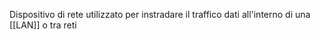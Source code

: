 Dispositivo di rete utilizzato per instradare il traffico dati all'interno di una [[LAN]] o tra reti